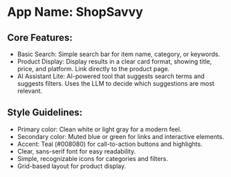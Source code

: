 # **App Name**: ShopSavvy

## Core Features:

- Basic Search: Simple search bar for item name, category, or keywords.
- Product Display: Display results in a clear card format, showing title, price, and platform. Link directly to the product page.
- AI Assistant Lite: AI-powered tool that suggests search terms and suggests filters. Uses the LLM to decide which suggestions are most relevant.

## Style Guidelines:

- Primary color: Clean white or light gray for a modern feel.
- Secondary color: Muted blue or green for links and interactive elements.
- Accent: Teal (#008080) for call-to-action buttons and highlights.
- Clear, sans-serif font for easy readability.
- Simple, recognizable icons for categories and filters.
- Grid-based layout for product display.